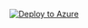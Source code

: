 [![Deploy to Azure](https://aka.ms/deploytoazurebutton)](https://portal.azure.com/#create/Microsoft.Template/uri/https%3A%2F%2Fraw.githubusercontent.com%2Fryoma-nagata%2Ftools%2Fmain%2FFabric%2FTrusted-workspace-access-ARM%2Fmain.json)
